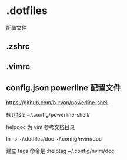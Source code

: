 # .dotfiles
配置文件

## .zshrc

## .vimrc

## config.json powerline 配置文件

https://github.com/b-ryan/powerline-shell

软连接到~/.config/powerline-shell/

helpdoc 为 vim 参考文档目录

ln -s ~/.dotfiles/doc ~/.config/nvim/doc

建立 tags 命令是 :helptag ~/.config/nvim/doc
